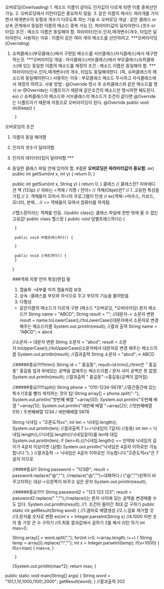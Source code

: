 오버로딩(Overloading)
    1. 메소드 이름이 같아도 인자값이 다르게 되면 이름 중복선언 가능.
    2. 오버로딩에서 리턴타입은 중요하지 않음.
    3. 같은 이름의 메서드 여러개를 가지면서 매개변수의 유형과 개수가 다르도록 하는 기술
    4. 오버로딩
    	 개념 : 같은 클래스 or 상속 관계에서 동일한 이름의 메소드 중복 가능
    			단, 파라미터값이 달라야한다.(갯수 or 타입)
    	 조건 : 메소드 이름은 동일해야 함. 파라미터(인수,인자,매개변수)개수, 타입은 달라야한다.
    	 사용하는 이유 : 이름이 같은 여러 개의 메소드를 선언하려고.
***오버라이딩(Overriding)
1. 슈퍼클래스(부모클래스)에서 구현된 메소드를 서브클래스(자식클래스)에서 재구현 하는것.
***오버라이딩
		 개념 : 자식클래스(서브클래스)에서 부모클래스(슈퍼클래스)에 있는 동일한 이름의 메소드를 재정의
		 조건 : 메소드 이름은 동일해야 함. ***파라미터(인수,인자,매개변수)의 개수, 타입도 동일해야한다.
		 		(즉, 슈퍼클래스의 메소드와 동일해야한다.)
		 사용하는 이유 : 부모클래스 메소드 무시하고 자식클래스에서 재정의 하려고.
		 사용 방법 : @Override 명시 후 슈퍼클래스와 같은 메소드를 명시 or @Override는 디폴트이기 때문에 같은조건의 메소드만 명시하면 해도된다.
		ex)
		// 슈퍼클래스의 메소드와 서브클래스의 메소드가 조건이 같다면 @Override는 디폴트이기 때문에 자동으로 오버라이딩이 된다.
		@Override
		public void doSleep() {

		}
오버로딩의 조건
1. 이름이 동일 해야함
2. 인자의 갯수가 달라야함.
3. 인자의 데이터타입이 달라야함.***
4. 동일한 클래스 파일 안에 있어야 함.
#결론
**오버로딩은 파라미터값이 중요함.**
ex)
	public int getSum(int x, int y) {
	return 0;
}

	public int getSum(int x, String y) {
	return 0;
}
클래스
// 클래스란? 자바에디션 책 (133p)
	// 자바는 <객체 / 지향 / 언어>
	// 객체(Objet)란?
	// 1. 고유한 특성을 가짐
	// 2. 객체들이 모여서 하나의 프로그램이 탄생
	// ex)객체->마우스, 키보드, 모니터, 본체...
	// => 객체들이 모여서 컴퓨터를 하게됨.

    //헬스장이라는 객체를 만듬.
	//public class는 클래스 파일에 한번 밖에 올 수 없는 고유값!
	public class 헬스장 {
		public void 덤벨프레스하다() {

		}

		public void 바벨프레스하다() {

		}

		public void 스쿼트하다() {
		}
	}

    ###객체 지향 언어 특징(면접 필
	1. 캡슐화
	-내부를 마치 캡슐처럼 보호
	2. 상속
	-클래스를 부모와 자식으로 두고 부모의 기능을 물려받음
	3. 다형성
	- 같은이름의 메소드가 다르게 구현
	(메소드 *오버로딩, *오버라이딩)
문자 메소드!!!
	String name = "ABCD";
	String result = "";
	//대문자-> 소문자 변환
	result = name.toLowerCase();//toLowerCase()대문자에서 소문자로 변경 해주는 메소드이름
	System.out.println(result);
	//결과 출력 String name = "ABCD";-> abcd

	//소문자-> 대문자 변환
	String 소문자 = "abcd";
	result = 소문자.toUpperCase();//toUpperCase()소문자에서 대문자로 변경 해주는 메소드이름
	System.out.println(result);
	//결과출력 String 소문자 = "abcd";-> ABCD

	//#####중요!!!!!!trim()
	String id = " 홍길동";
	result=id.trim();//trim은 " 홍길동" 홍길동 앞과 뒤에있는 공백을 없애주는 메소드이름 / 문자 사이 공백은 못 없앰.
	System.out.println(result);
	//결과출력 " 홍길동"->홍길동(공백이 없어짐)

	//#####중요!!!!!!split()
   String phone = "010-1234-5678";//중간중간에 있는 특수기호를 빨리 캐치하는 것이 팁!
   String array[] = phone.split("-");
   System.out.println("첫번째 배열 "+array[0]);
   System.out.println("두번째 배열 "+array[1]);
   System.out.println("세번째 배열 "+array[2]);
   //첫번째배열 010 / 두번째배열 1234 / 세번째배열 5678

   String 닉네임 = "Zi존도적xx";
   int len = 닉네임.length();
   System.out.println(len);
   //결과출력 7 (==닉네임이 7글자)
   //응용)
   int len = 닉네임.length();//닉네임.length()(닉네임길이)를 len에 대입
   System.out.println(len);
   if (len>4);{//닉네임.length() == 만약에 닉네임의 길이가 4글자 이상이면 {실행}
	   System.out.println("닉네임은 4글자 이하로만 가능합니다.");
   }
   //결과출력 -> 닉네임은 4글자 이하로만 가능합니다."Zi존도적xx"은 7글자 이므로

   //####중요!!
   String password = "123@";
   result = password.replace("@","");
   //replace("@","")=대체하다 / ("@","")왼쪽이 바꾸고자하는 대상->오른쪽이 바꾸고 싶은 문자
   System.out.println(result);

   //#####중요!!!!!!
   String password2 = "123 123 123";
   result = password2.replace(" ","");//replace()는 문자 사이에 있는 공백을 변경해줄 수도 있다.
   System.out.println(result);
	//1. 조건이 들어간 최대 값 구하기
public static int getResult(String word) {
	//1.콤마로 배열생성
	//2.느낌표 제거할 것
  	//3.문자를 숫자로 변환 ex)int x = Integer.parseInt(String x)
	//4.1000 미만 숫자 중 가장 큰 수 구하기
	//5.최종 결과값에서 곱하기 2를 해서 리턴 하기
	int max=0;

	String array[] = word.split(",");
	for(int i=0; i<array.length; i++) {
		String temp = array[i].replace("!","");
		int x = Integer.parseInt(temp);
		if(x<1000) {
			if(x>max) {
				max=x;
			}

		}
	}System.out.println(max*2);
	return max;
}

public static void main(String[] args) {
	String word = "101,1,10,1000,!100!,2000";
	getResult(word);
}
   //결과출력 202